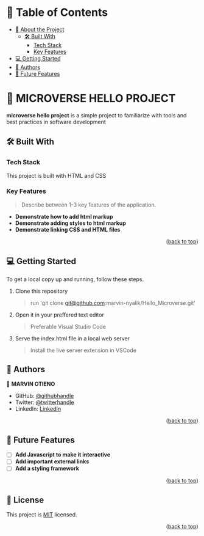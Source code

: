 <a name="readme-top"></a>
# 📗 Table of Contents

- [📖 About the Project](#about-project)
  - [🛠 Built With](#built-with)
    - [Tech Stack](#tech-stack)
    - [Key Features](#key-features)
- [💻 Getting Started](#getting-started)
- [👥 Authors](#authors)
- [🔭 Future Features](#future-features)

<!-- PROJECT DESCRIPTION -->

# 📖 MICROVERSE HELLO PROJECT <a name="about-project"></a>

**microverse hello project** is a simple project to familiarize with tools and best practices in software development 

## 🛠 Built With <a name="built-with"></a>

### Tech Stack <a name="tech-stack"></a>

This project is built with HTML and CSS

<!-- Features -->

### Key Features <a name="key-features"></a>

> Describe between 1-3 key features of the application.

- **Demonstrate how to add html markup**
- **Demonstrate adding styles to html markup**
- **Demonstrate linking CSS and HTML files**

<p align="right">(<a href="#readme-top">back to top</a>)</p>



<!-- GETTING STARTED -->

## 💻 Getting Started <a name="getting-started"></a>

To get a local copy up and running, follow these steps.
1. Clone this repository
   > run 'git clone git@github.com:marvin-nyalik/Hello_Microverse.git'
2. Open it in your preffered text editor
   >Preferable Visual Studio Code
3. Serve the index.html file in a local web server
   >Install the live server extension in VSCode


<!-- AUTHORS -->

## 👥 Authors <a name="authors"></a>
👤 **MARVIN OTIENO**

- GitHub: [@githubhandle](https://github.com/marvin-nyalik/)
- Twitter: [@twitterhandle](https://twitter.com/NyalikMarvin)
- LinkedIn: [LinkedIn](https://www.linkedin.com/in/marvin-otieno-05ba83263/)

<p align="right">(<a href="#readme-top">back to top</a>)</p>

<!-- FUTURE FEATURES -->

## 🔭 Future Features <a name="future-features"></a>
- [ ] **Add Javascript to make it interactive**
- [ ] **Add important external links**
- [ ] **Add a styling framework**

<p align="right">(<a href="#readme-top">back to top</a>)</p>



<!-- LICENSE -->

## 📝 License <a name="license"></a>

This project is [MIT]('LICENSE.md') licensed.

<p align="right">(<a href="#readme-top">back to top</a>)</p>

